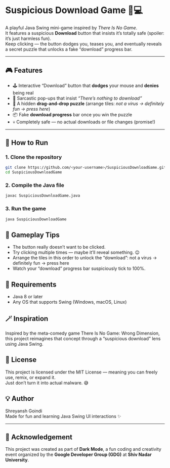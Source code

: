 # Suspicious Download Game 🧩💻

A playful Java Swing mini-game inspired by *There Is No Game*.  
It features a suspicious **Download** button that insists it’s totally safe (spoiler: it’s just harmless fun).  
Keep clicking — the button dodges you, teases you, and eventually reveals a secret puzzle that unlocks a fake “download” progress bar.

---

## 🎮 Features

- 🕹️ Interactive “Download” button that **dodges** your mouse and **denies** being real  
- 💬 Sarcastic pop-ups that insist *“There’s nothing to download”*  
- 🔐 A hidden **drag-and-drop puzzle** (arrange tiles: *not a virus → definitely fun → press here*)  
- 📦 Fake **download progress** bar once you win the puzzle  
- 💀 Completely safe — no actual downloads or file changes (promise!)

---

## 🚀 How to Run

### 1. Clone the repository
```bash
git clone https://github.com/<your-username>/SuspiciousDownloadGame.git
cd SuspiciousDownloadGame
```

### 2. Compile the Java file
```bash
javac SuspiciousDownloadGame.java
```

### 3. Run the game
```bash
java SuspiciousDownloadGame
```

## 🧠 Gameplay Tips
- The button really doesn’t want to be clicked.
- Try clicking multiple times — maybe it’ll reveal something. 😉
- Arrange the tiles in this order to unlock the “download”: not a virus → definitely fun → press here
- Watch your “download” progress bar suspiciously tick to 100%.

## 🧰 Requirements
- Java 8 or later
- Any OS that supports Swing (Windows, macOS, Linux)

## 🪄 Inspiration
Inspired by the meta-comedy game There Is No Game: Wrong Dimension, this project reimagines that concept through a “suspicious download” lens using Java Swing.

## 📜 License
This project is licensed under the MIT License — meaning you can freely use, remix, or expand it.  
Just don’t turn it into actual malware. 😅

## 💡 Author
Shreyansh Goindi  
Made for fun and learning Java Swing UI interactions ✨  

---

## 🎯 Acknowledgement

This project was created as part of **Dark Mode**, a fun coding and creativity event organized by the
**Google Developer Group (GDG)** at **Shiv Nadar University**.
